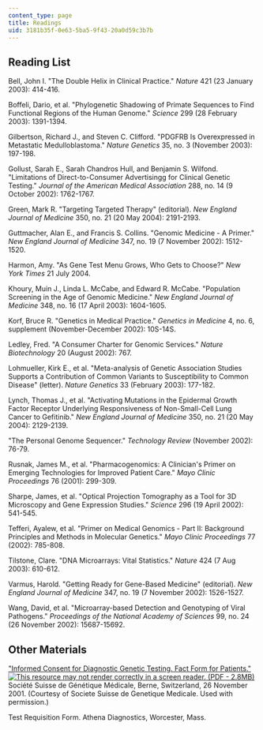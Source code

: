 ```yaml
---
content_type: page
title: Readings
uid: 3181b35f-0e63-5ba5-9f43-20a0d59c3b7b
---
```


Reading List
------------

Bell, John I. "The Double Helix in Clinical Practice." _Nature_ 421 (23 January 2003): 414-416.

Boffeli, Dario, et al. "Phylogenetic Shadowing of Primate Sequences to Find Functional Regions of the Human Genome." _Science_ 299 (28 February 2003): 1391-1394.

Gilbertson, Richard J., and Steven C. Clifford. "PDGFRB Is Overexpressed in Metastatic Medulloblastoma." _Nature Genetics_ 35, no. 3 (November 2003): 197-198.

Gollust, Sarah E., Sarah Chandros Hull, and Benjamin S. Wilfond. "Limitations of Direct-to-Consumer Advertisingg for Clinical Genetic Testing." _Journal of the American Medical Association_ 288, no. 14 (9 October 2002): 1762-1767.

Green, Mark R. "Targeting Targeted Therapy" (editorial). _New England Journal of Medicine_ 350, no. 21 (20 May 2004): 2191-2193.

Guttmacher, Alan E., and Francis S. Collins. "Genomic Medicine - A Primer." _New England Journal of Medicine_ 347, no. 19 (7 November 2002): 1512-1520.

Harmon, Amy. "As Gene Test Menu Grows, Who Gets to Choose?" _New York Times_ 21 July 2004.

Khoury, Muin J., Linda L. McCabe, and Edward R. McCabe. "Population Screening in the Age of Genomic Medicine." _New England Journal of Medicine_ 348, no. 16 (17 April 2003): 1604-1605.

Korf, Bruce R. "Genetics in Medical Practice." _Genetics in Medicine_ 4, no. 6, supplement (November-December 2002): 10S-14S.

Ledley, Fred. "A Consumer Charter for Genomic Services." _Nature Biotechnology_ 20 (August 2002): 767.

Lohmueller, Kirk E., et al. "Meta-analysis of Genetic Association Studies Supports a Contribution of Common Variants to Susceptibility to Common Disease" (letter). _Nature Genetics_ 33 (February 2003): 177-182.

Lynch, Thomas J., et al. "Activating Mutations in the Epidermal Growth Factor Receptor Underlying Responsiveness of Non-Small-Cell Lung Cancer to Gefitinib." _New England Journal of Medicine_ 350, no. 21 (20 May 2004): 2129-2139.

"The Personal Genome Sequencer." _Technology Review_ (November 2002): 76-79.

Rusnak, James M., et al. "Pharmacogenomics: A Clinician's Primer on Emerging Technologies for Improved Patient Care." _Mayo Clinic Proceedings_ 76 (2001): 299-309.

Sharpe, James, et al. "Optical Projection Tomography as a Tool for 3D Microscopy and Gene Expression Studies." _Science_ 296 (19 April 2002): 541-545.

Tefferi, Ayalew, et al. "Primer on Medical Genomics - Part II: Background Principles and Methods in Molecular Genetics." _Mayo Clinic Proceedings_ 77 (2002): 785-808.

Tilstone, Clare. "DNA Microarrays: Vital Statistics." _Nature_ 424 (7 Aug 2003): 610-612.

Varmus, Harold. "Getting Ready for Gene-Based Medicine" (editorial). _New England Journal of Medicine_ 347, no. 19 (7 November 2002): 1526-1527.

Wang, David, et al. "Microarray-based Detection and Genotyping of Viral Pathogens." _Proceedings of the National Academy of Sciences_ 99, no. 24 (26 November 2002): 15687-15692.

Other Materials
---------------

["Informed Consent for Diagnostic Genetic Testing. Fact Form for Patients." ![This resource may not render correctly in a screen reader.](/images/inacessible.gif) (PDF - 2.8MB)](http://www.michigan.gov/documents/InformedConsent_69182_7.pdf) Société Suisse de Génétique Médicale, Berne, Switzerland, 26 November 2001. (Courtesy of Societe Suisse de Genetique Medicale. Used with permission.)

Test Requisition Form. Athena Diagnostics, Worcester, Mass.